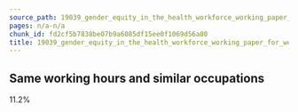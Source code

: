 ```yaml
---
source_path: 19039_gender_equity_in_the_health_workforce_working_paper_for_web_pdf.md
pages: n/a-n/a
chunk_id: fd2cf5b7838be07b9a6085df15ee0f1069d56a80
title: 19039_gender_equity_in_the_health_workforce_working_paper_for_web_pdf
---
```

## Same working hours and similar occupations

11.2%
